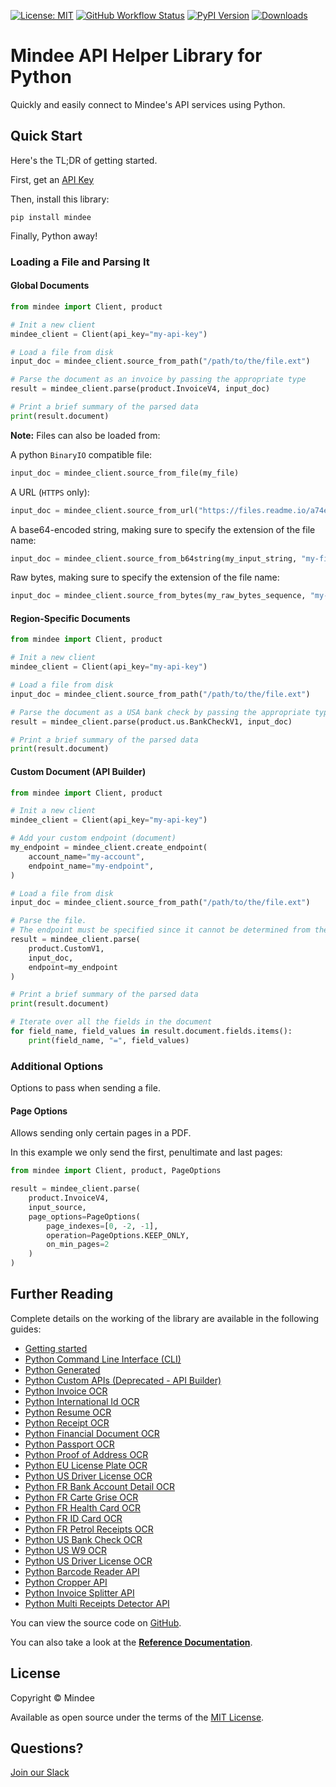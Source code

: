 [![License: MIT](https://img.shields.io/github/license/mindee/mindee-api-python)](https://opensource.org/licenses/MIT) [![GitHub Workflow Status](https://img.shields.io/github/actions/workflow/status/mindee/mindee-api-python/unit-test.yml)](https://github.com/mindee/mindee-api-python) [![PyPI Version](https://img.shields.io/pypi/v/mindee)](https://pypi.org/project/mindee/) [![Downloads](https://img.shields.io/pypi/dm/mindee)](https://pypi.org/project/mindee/)

# Mindee API Helper Library for Python
Quickly and easily connect to Mindee's API services using Python.

## Quick Start
Here's the TL;DR of getting started.

First, get an [API Key](https://developers.mindee.com/docs/create-api-key)

Then, install this library:
```shell
pip install mindee
```

Finally, Python away!

### Loading a File and Parsing It

#### Global Documents
```python
from mindee import Client, product

# Init a new client
mindee_client = Client(api_key="my-api-key")

# Load a file from disk
input_doc = mindee_client.source_from_path("/path/to/the/file.ext")

# Parse the document as an invoice by passing the appropriate type
result = mindee_client.parse(product.InvoiceV4, input_doc)

# Print a brief summary of the parsed data
print(result.document)
```

**Note:** Files can also be loaded from:

A python `BinaryIO` compatible file:
```python
input_doc = mindee_client.source_from_file(my_file)
```

A URL (`HTTPS` only):
```python
input_doc = mindee_client.source_from_url("https://files.readme.io/a74eaa5-c8e283b-sample_invoice.jpeg")
```

A base64-encoded string, making sure to specify the extension of the file name:
```python
input_doc = mindee_client.source_from_b64string(my_input_string, "my-file-name.ext")
```

Raw bytes, making sure to specify the extension of the file name:
```python
input_doc = mindee_client.source_from_bytes(my_raw_bytes_sequence, "my-file-name.ext")
```

#### Region-Specific Documents
```python
from mindee import Client, product

# Init a new client
mindee_client = Client(api_key="my-api-key")

# Load a file from disk
input_doc = mindee_client.source_from_path("/path/to/the/file.ext")

# Parse the document as a USA bank check by passing the appropriate type
result = mindee_client.parse(product.us.BankCheckV1, input_doc)

# Print a brief summary of the parsed data
print(result.document)
```

#### Custom Document (API Builder)

```python
from mindee import Client, product

# Init a new client
mindee_client = Client(api_key="my-api-key")

# Add your custom endpoint (document)
my_endpoint = mindee_client.create_endpoint(
    account_name="my-account",
    endpoint_name="my-endpoint",
)

# Load a file from disk
input_doc = mindee_client.source_from_path("/path/to/the/file.ext")

# Parse the file.
# The endpoint must be specified since it cannot be determined from the class.
result = mindee_client.parse(
    product.CustomV1,
    input_doc,
    endpoint=my_endpoint
)

# Print a brief summary of the parsed data
print(result.document)

# Iterate over all the fields in the document
for field_name, field_values in result.document.fields.items():
    print(field_name, "=", field_values)
```

### Additional Options
Options to pass when sending a file.

#### Page Options
Allows sending only certain pages in a PDF.

In this example we only send the first, penultimate and last pages:

```python
from mindee import Client, product, PageOptions

result = mindee_client.parse(
    product.InvoiceV4,
    input_source,
    page_options=PageOptions(
        page_indexes=[0, -2, -1],
        operation=PageOptions.KEEP_ONLY,
        on_min_pages=2
    )
)
```

## Further Reading
Complete details on the working of the library are available in the following guides:

* [Getting started](https://developers.mindee.com/docs/python-getting-started)
* [Python Command Line Interface (CLI)](https://developers.mindee.com/docs/python-cli)
* [Python Generated](https://developers.mindee.com/docs/generated-api-python)
* [Python Custom APIs (Deprecated - API Builder)](https://developers.mindee.com/docs/python-api-builder)
* [Python Invoice OCR](https://developers.mindee.com/docs/python-invoice-ocr)
* [Python International Id OCR](https://developers.mindee.com/docs/python-international-id-ocr)
* [Python Resume OCR](https://developers.mindee.com/docs/python-resume-ocr)
* [Python Receipt OCR](https://developers.mindee.com/docs/python-receipt-ocr)
* [Python Financial Document OCR](https://developers.mindee.com/docs/python-financial-document-ocr)
* [Python Passport OCR](https://developers.mindee.com/docs/python-passport-ocr)
* [Python Proof of Address OCR](https://developers.mindee.com/docs/python-proof-of-address-ocr)
* [Python EU License Plate OCR](https://developers.mindee.com/docs/python-eu-license-plate-ocr)
* [Python US Driver License OCR](https://developers.mindee.com/docs/python-eu-driver-license-ocr)
* [Python FR Bank Account Detail OCR](https://developers.mindee.com/docs/python-fr-bank-account-details-ocr)
* [Python FR Carte Grise OCR](https://developers.mindee.com/docs/python-fr-carte-grise-ocr)
* [Python FR Health Card OCR](https://developers.mindee.com/docs/python-fr-health-card-ocr)
* [Python FR ID Card OCR](https://developers.mindee.com/docs/python-fr-carte-nationale-didentite-ocr)
* [Python FR Petrol Receipts OCR](https://developers.mindee.com/docs/python-fr-petrol-receipts-ocr)
* [Python US Bank Check OCR](https://developers.mindee.com/docs/python-us-bank-check-ocr)
* [Python US W9 OCR](https://developers.mindee.com/docs/python-us-w9-ocr)
* [Python US Driver License OCR](https://developers.mindee.com/docs/python-us-driver-license-ocr)
* [Python Barcode Reader API](https://developers.mindee.com/docs/python-barcode-reader-ocr)
* [Python Cropper API](https://developers.mindee.com/docs/python-cropper-ocr)
* [Python Invoice Splitter API](https://developers.mindee.com/docs/python-invoice-splitter-api)
* [Python Multi Receipts Detector API](https://developers.mindee.com/docs/python-multi-receipts-detector-ocr)

You can view the source code on [GitHub](https://github.com/mindee/mindee-api-python).

You can also take a look at the
**[Reference Documentation](https://mindee.github.io/mindee-api-python/)**.

## License
Copyright © Mindee

Available as open source under the terms of the [MIT License](https://opensource.org/licenses/MIT).

## Questions?
[Join our Slack](https://join.slack.com/t/mindee-community/shared_invite/zt-2d0ds7dtz-DPAF81ZqTy20chsYpQBW5g)
